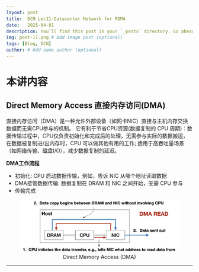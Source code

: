 ```yaml
---
layout: post
title:  DCN Lec11-Datacenter Network for RDMA
date:   2025-04-01
description: You’ll find this post in your `_posts` directory. Go ahead and edit it and re-build the site to see your changes. # Add post description (optional)
img: post-11.png # Add image post (optional)
tags: [Blog, DCN]
author: # Add name author (optional)
---
```

# 本讲内容

## Direct Memory Access 直接内存访问(DMA)

直接内存访问（DMA）是一种允许外部设备（如网卡NIC）直接与主机内存交换数据而无需CPU参与的机制。
它有利于节省CPU资源(数据复制的 CPU 周期)：数据传输过程中，CPU仅负责初始化和完成后的处理，无需参与实际的数据搬运，在数据被复制进/出内存时，CPU 可以做其他有用的工作; 适用于高吞吐量场景（如网络传输、磁盘I/O），减少数据复制的延迟。

**DMA工作流程**

- 初始化: CPU 启动数据传输，例如，告诉 NIC 从哪个地址读取数据
- DMA接管数据传输: 数据复制在 DRAM 和 NIC 之间开始，无需 CPU 参与
- 传输完成

<figure style="text-align: center;">
<img src="/assets/img/l11p1.png" alt="Direct Memory Access (DMA)" width="600">
<figcaption>Direct Memory Access (DMA)</figcaption>
</figure>

---

## 


